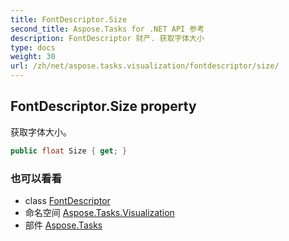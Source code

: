 ```yaml
---
title: FontDescriptor.Size
second_title: Aspose.Tasks for .NET API 参考
description: FontDescriptor 财产. 获取字体大小
type: docs
weight: 30
url: /zh/net/aspose.tasks.visualization/fontdescriptor/size/
---
```

## FontDescriptor.Size property

获取字体大小。

```csharp
public float Size { get; }
```

### 也可以看看

* class [FontDescriptor](../)
* 命名空间 [Aspose.Tasks.Visualization](../../fontdescriptor/)
* 部件 [Aspose.Tasks](../../../)


